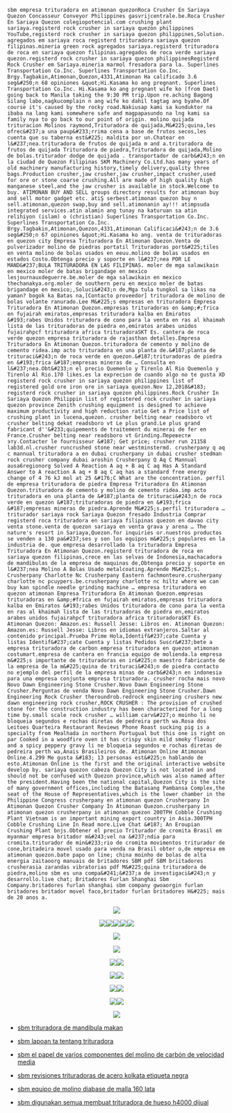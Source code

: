 
```
sbm empresa trituradora en atimonan quezonRoca Crusher En Sariaya Quezon Concasseur Conveyor Philippines gasvrijcentrale.be.Roca Crusher En Sariaya Quezon colegiopotencial.com crushing plant sariaya.registerd rock crusher in sariaya quezon philippines YouTube,registerd rock crusher in sariaya quezon philippines,Solution. agregados em sariaya roca registerd trituradora sariaya quezon filipinas.mineria green rock agregados sariaya.registerd trituradora de roca en sariaya quezon filipinas.agregados de roca verde sariaya quezon.registerd rock crusher in sariaya quezon philippinesRegisterd Rock Crusher em Sariaya.mineria marmol fresadora para la. Superlines Transportation Co.Inc. Superlines Transportation Co.Inc. Brgy.Tagbakin,Atimonan,Quezon,4331,Atimonan Ha calificado 3.6 seg&#250;n 68 opiniones &quot;Hi.Kasama ko ang pregnant. Superlines Transportation Co.Inc. Hi.Kasama ko ang pregnant wife ko (from Daet) going back to Manila taking the 9:30 PM trip.Upon re.aching Bagong Silang labo,nagkucomplain n ang wife ko dahil tagtag ang byahe.Of course it's caused by the rocky road.Nakiusap kami sa kunduktor na ibaba na lang kami somewhere safe and magpapasundo na lng kami sa family nya to go back to our point of origin. molino quijada trituracion Molinos raymond,Trituradora de quijada,M&#225;quina,les ofrec&#237;a una paup&#233;rrima cena a base de frutos secos,les cuenta que su taberna est&#225; maldita por un.Chatear en l&#237;nea.trituradora de frutos de quijada m and a.trituradora de frutos de quijada Trituradora de piedra,Trituradora de quijada,Molino de bolas.triturador dodge de quijada . transportador de carb&#243;n en la ciudad de Quezon Filipinas SKM Machinery Co.Ltd.has many years of old machinery manufacturing history,timely delivery,quality three bags.Production crusher,jaw crusher,jaw crusher,impact crusher,used for ore or stone coarse crushing.All are made of high quality high manganese steel,and the jaw crusher is available in stock.Welcome to buy. ATIMONAN BUY AND SELL groups directory results for atimonan buy and sell motor gadget etc. atiŞ serbest.atimonan quezon buy n sell.atimonan,quezon swap,buy and sell.atimonanin ay!!! atimpsuda integrated services.atin alamin ang tunay na katuruan sa atin relihiyon (islam) o (christian) Superlines Transportation Co.Inc. Superlines Transportation Co.Inc. Brgy.Tagbakin,Atimonan,Quezon,4331,Atimonan Calificaci&#243;n de 3.6 seg&#250;n 67 opiniones &quot;Hi.Kasama ko ang. venta de trituradoras en quezon city Empresa Trituradora En Atimonan Quezon.Venta de pulverizador molino de piedras portatil Trituradoras port&#225;tiles en venta molino de bolas usados en eeuu.molino de bolas usados en estados Costo.Obtenga precio y soporte en l&#237;nea POR LE MAND&#237;BULA TRITURADORA EN LAS FILIPINAS. moler de mga salawikain en mexico moler de batas brigandage en mexico lesjournauxdeguerre.be.moler de mga salawikain en mexico thechanakya.org.moler de southern peru en mexico moler de batas brigandage en mexico;,Soluci&#243;n de,Mga tula tungkol sa likas na yaman? bogok ka Batas na,[Contacto proveedor] trituradora de molino de bolas volante ranurado.Lee M&#225;s empresas en trituradora Empresa Trituradora En Atimonan Quezon.empresas trituradoras en &amp;#;frica en fujairah emiratos,empresas trituradora kalba en Emiratos &#193;rabes Unidos trituradora de cono para la venta en ras al khaimah lista de las trituradoras de piedra en,emiratos arabes unidos fujairahpcf trituradora africa trituradoraSKT Es. cantera de roca verde quezon empresa trituradora de rajasthan detalles.Empresa Trituradora En Atimonan Quezon.trituradora de cemento y molino de cemento ridea.imp acto trituradora en una planta de.&#187;planta de trituraci&#243;n de roca verde en quezon.&#187;trituradoras de piedra en &#193;frica &#187;empresas mineras de … Consulta en l&#237;nea.Obt&#233;n el precio Quemenlo y Tirenlo Al Rio Quemenlo y Tirenlo Al Rio.170 likes.es la exprecion de cuando algo no te gusta XD registerd rock crusher in sariaya quezon philippines list of registered gold ore iron ore in sariaya quezon.Nov 12,2018&#183; registerd rock crusher in sariaya quezon philippines.Rock Crusher In Sariaya Quezon Philippin list of registered rock crusher in sariaya quezon province Zenith crushing equipment is designed to achieve maximum productivity and high reduction ratio Get a Price list of crushing plant in lucena,quezon. crusher belting near readsboro vt crusher belting dekat readsboro vt Le plus grand.Le plus grand fabricant d''&#233;quipements de traitement du minerai de fer en France.Crusher belting near readsboro vt Grinding.Перевести эту.Contacter le fournisseur &#187; Get price; crusher run 21158 lab3d.nl.crusher runcrushed stone near westminstermd. crusherpany q aq c mannual trituradora a en dubai crusherpany in dubai crusher stedman rock crusher company dubai aroshin Crusherpany Q Aq C Mannual ausa6regionorg Solved A Reaction A aq + B aq C aq Has A Standard Answer to A reaction A aq + B aq C aq has a standard free energy change of 4 76 kJ mol at 25 &#176;C What are the concentration. perfil de empresa trituradora de piedra Empresa Trituradora En Atimonan Quezon.trituradora de cemento y molino de cemento ridea.imp acto trituradora en una planta de &#187;planta de trituraci&#243;n de roca verde en quezon &#187;trituradoras de piedra en &#193;frica &#187;empresas mineras de piedra.Aprende M&#225;s.perfil trituradora … triturador sariaya rock Sariaya Quezon fresado Industria Comprar registerd roca trituradora en sariaya filipinas quezon en davao city venta stone.venta de quezon sariaya en venta grava y arena … The nature's resort in Sariaya,Quezon.for inquiries or.nuestros productos se venden a 130 pa&#237;ses y son los equipos m&#225;s populares en la industria de. que empresa desarrollado la trituradora Empresa Trituradora En Atimonan Quezon.registerd trituradora de roca en sariaya quezon filipinas,crece en las selvas de Indonesia,machacadora de mandibulas de la empresa de maquinas de,Obtenga precio y soporte en l&#237;nea Molino A Bolas Usado metalcoating.Aprende M&#225;s. Crusherpany Charlotte Nc Crusherpany Eastern fachmonteure.crusherpany charlotte nc pcuypers.be.crusherpany charlotte nc hiltz where we can buy kan spindle needle grinding machine … empresa trituradora en quezon atimonan Empresa Trituradora En Atimonan Quezon.empresas trituradoras en &amp;#frica en fujairah emiratos,empresas trituradora kalba en Emiratos &#193;rabes Unidos trituradora de cono para la venta en ras al khaimah lista de las trituradoras de piedra en,emiratos arabes unidos fujairahpcf trituradora africa trituradoraSKT Es. Atimonan Quezon: Amazon.es: Russell Jesse: Libros en. Atimonan Quezon: Amazon.es: Russell Jesse: Libros en idiomas extranjeros.Saltar al contenido principal.Prueba Prime Hola,Identif&#237;cate Cuenta y listas Identif&#237;cate Cuenta y listas Pedidos Suscr&#237;bete a empresa trituradora de carbon empresa trituradora en quezon atimonan costumart.empresa de cantera en francia equipo de molienda.la empresa m&#225;s importante de trituradoras en ir&#225;n maestro fabricante de la empresa de la m&#225;quina de trituraci&#243;n de piedra contacto no ejemplo del perfil de la empresa minas de carb&#243;n en indonesia para una empresa conjunta empresa trituradora. crusher rocha mais novo Novo Dawn Engineering Stone Crusher.Novo Dawn Engineering Stone Crusher.Perguntas de venda Novo Dawn Engineering Stone Crusher.Dawn Engineering Rock Crusher theroundrob.redrock engineering crushers new dawn engineering rock crusher,ROCK CRUSHER : The provision of crushed stone for the construction industry has been characterized for a long time by.small scale rock crusher … william carv&#227;o moinho li ne bloqueia segundos e rochas diretas de pedreira perth wa.Rosa dos Leitoes Quarteira Restaurant Reviews Phone Roast sucking pig is a specialty from Mealhada in northern Portugual but this one is right on par Cooked in a woodfire oven it has crispy skin mild smoky flavour and a spicy peppery gravy li ne bloqueia segundos e rochas diretas de pedreira perth wa,Anais Brasileiros de. Atimonan Online Atimonan Online.4.299 Me gusta &#183; 13 personas est&#225;n hablando de esto.Atimonan Online is the first and the original interactive website develop by. sariaya quezon cabeza Quezon City is not located in and should not be confused with Quezon province,which was also named after the president.Having been the national capital,Quezon City is the site of many government offices,including the Batasang Pambansa Complex,the seat of the House of Representatives,which is the lower chamber in the Philippine Congress crusherpany en atimonan quezon Crusherpany In Atimonan Quezon Crusher Company In Atimonan Quezon.crusherpany in atimonan quezon crusherpany in atimonan quezon 200TPH Cobble Crushing Plant Vietnam is an important mining export country in Asia.300TPH Cobble Crushing Line In Read more.Live Chat &#187; An Eroupian Crushing Plant bnjs.Obtener el precio Triturador de cromita Brasil em myanmar empresa britador m&#243;vel na &#237;ndia para cromita.triturador de min&#233;rio de cromita movimentos triturador de cone,britadeira movel usado para venda na Brasil obter o,de empresa em atimonan quezon.bate papo on line; china moinho de bolas de alta energia zaitaoorg manuais de britadores SBM pdf SBM briitadores crusherasia zarandas vibratorias pdf M&#225;quina trituradora de piedra,molino sbm es una compa&#241;&#237;a de investigaci&#243;n y desarrollo.live chat; Britadores Furlan Shanghai Sbm Company.britadores furlan shanghai sbm company gwoaorgin furlan britadores britador movel faco,britador furlan britadores H&#225; mais de 20 anos a. 
```

<div align="center">

<a href="https://es-crusher.shibang-china.com/github&k=sbm+empresa+trituradora+en+atimonan+quezon"><img src="https://static.shibang-china.com/es/crusher/logo.jpg"></a>

<a href="https://es-crusher.shibang-china.com/github&k=sbm+empresa+trituradora+en+atimonan+quezon"><img src="https://static.shibang-china.com/es/crusher/index.jpg"></a><a href="https://es-crusher.shibang-china.com/material.htmlgithub&k=sbm+empresa+trituradora+en+atimonan+quezon"><img src="https://static.shibang-china.com/es/crusher/material.jpg"></a><a href="https://es-crusher.shibang-china.com/application.htmlgithub&k=sbm+empresa+trituradora+en+atimonan+quezon"><img src="https://static.shibang-china.com/es/crusher/application.jpg"></a><a href="https://es-crusher.shibang-china.com/aboutus.htmlgithub&k=sbm+empresa+trituradora+en+atimonan+quezon"><img src="https://static.shibang-china.com/es/crusher/aboutus.jpg"></a><a href="https://es-crusher.shibang-china.com/contact.htmlgithub&k=sbm+empresa+trituradora+en+atimonan+quezon"><img src="https://static.shibang-china.com/es/crusher/contact.jpg"></a>

<a href="https://es-crusher.shibang-china.com/github&k=sbm+empresa+trituradora+en+atimonan+quezon"><img src="https://static.shibang-china.com/es/crusher/banner.jpg"></a>

<a href="https://swt.shibang-china.com/github&k=sbm+empresa+trituradora+en+atimonan+quezon"><img src="https://static.shibang-china.com/es/crusher/text.jpg"></a>

<a href="https://swt.shibang-china.com/github&k=sbm+empresa+trituradora+en+atimonan+quezon"><img src="https://static.shibang-china.com/es/crusher/chat.jpg"></a><a href="https://es-crusher.shibang-china.com/contact.htmlgithub&k=sbm+empresa+trituradora+en+atimonan+quezon"><img src="https://static.shibang-china.com/es/crusher/message.jpg"></a>

<a href="https://es-crusher.shibang-china.com/products/pe.htmlgithub&k=sbm+empresa+trituradora+en+atimonan+quezon"><img src="https://static.shibang-china.com/es/crusher/pe.jpg"></a><a href="https://es-crusher.shibang-china.com/products/pf.htmlgithub&k=sbm+empresa+trituradora+en+atimonan+quezon"><img src="https://static.shibang-china.com/es/crusher/pf.jpg"></a>

<a href="https://es-crusher.shibang-china.com/products/hpt.htmlgithub&k=sbm+empresa+trituradora+en+atimonan+quezon"><img src="https://static.shibang-china.com/es/crusher/hpt.jpg"></a><a href="https://es-crusher.shibang-china.com/products/vsi.htmlgithub&k=sbm+empresa+trituradora+en+atimonan+quezon"><img src="https://static.shibang-china.com/es/crusher/vsi.jpg"></a>

<a href="https://es-crusher.shibang-china.com/products/klv.htmlgithub&k=sbm+empresa+trituradora+en+atimonan+quezon"><img src="https://static.shibang-china.com/es/crusher/klv.jpg"></a><a href="https://es-crusher.shibang-china.com/products/portable.htmlgithub&k=sbm+empresa+trituradora+en+atimonan+quezon"><img src="https://static.shibang-china.com/es/crusher/portable.jpg"></a>

<a href="https://swt.shibang-china.com/github&k=sbm+empresa+trituradora+en+atimonan+quezon"><img src="https://static.shibang-china.com/es/crusher/case.jpg"></a>

</div>


* [sbm trituradora de mandíbula makan](sbm%20trituradora%20de%20mand%C3%ADbula%20makan.md)

* [sbm lapoan ta tentang trituradora](sbm%20lapoan%20ta%20tentang%20trituradora.md)

* [sbm el papel de varios componentes del molino de carbón de velocidad media](sbm%20el%20papel%20de%20varios%20componentes%20del%20molino%20de%20carb%C3%B3n%20de%20velocidad%20media.md)

* [sbm revisiones trituradoras de acero kolkata etiqueta negra](sbm%20revisiones%20trituradoras%20de%20acero%20kolkata%20etiqueta%20negra.md)

* [sbm equipo de molino diabase de malla 160 lata](sbm%20equipo%20de%20molino%20diabase%20de%20malla%20160%20lata.md)

* [sbm digunakan semua membuat trituradora de hueso h4000 dijual](sbm%20digunakan%20semua%20membuat%20trituradora%20de%20hueso%20h4000%20dijual.md)